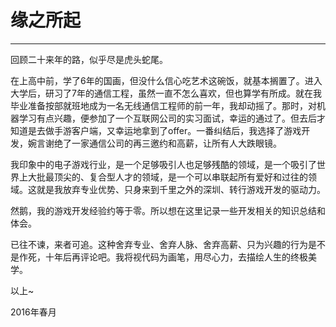 # 缘之所起



---

回顾二十来年的路，似乎尽是虎头蛇尾。

在上高中前，学了6年的国画，但没什么信心吃艺术这碗饭，就基本搁置了。进入大学后，研习了7年的通信工程，虽然一直不怎么喜欢，但也算学有所成。就在我毕业准备按部就班地成为一名无线通信工程师的前一年，我却动摇了。那时，对机器学习有点兴趣，便参加了一个互联网公司的实习面试，幸运的通过了。但去后才知道是去做手游客户端，又幸运地拿到了offer。一番纠结后，我选择了游戏开发，婉言谢绝了一家通信公司的再三邀约和高薪，让所有人大跌眼镜。


我印象中的电子游戏行业，是一个足够吸引人也足够残酷的领域，是一个吸引了世界上大批最顶尖的、复合型人才的领域，是一个可以串联起所有爱好和过往的领域。这就是我放弃专业优势、只身来到千里之外的深圳、转行游戏开发的驱动力。


然鹅，我的游戏开发经验约等于零。所以想在这里记录一些开发相关的知识总结和体会。


已往不谏，来者可追。这种舍弃专业、舍弃人脉、舍弃高薪、只为兴趣的行为是不是作死，十年后再评论吧。我将视代码为画笔，用尽心力，去描绘人生的终极美学。

以上~

2016年春月